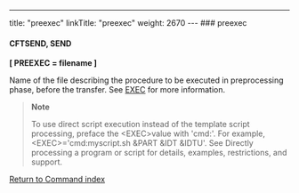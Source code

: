 ---
title: "preexec"
linkTitle: "preexec"
weight: 2670
--- ### preexec

#### CFTSEND, SEND

****[ PREEXEC = filename ]****

Name of the file describing the procedure to be executed in preprocessing phase, before the transfer. See [EXEC](../exec) for more information.

> **Note**
>
> To use direct script execution instead of the template script processing, preface the &lt;EXEC>value with 'cmd:'. For example, &lt;EXEC>='cmd:myscript.sh &PART &IDT &IDTU'. See Directly processing a program or script for details, examples, restrictions, and support.

[Return to Command index](../../)
